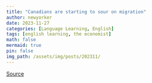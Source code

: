 ```yaml
---
title: "Canadians are starting to sour on migration"
author: newyorker
date: 2023-11-27
categories: [Language Learning, English]
tags: [english learning, the economist]
math: false
mermaid: true
pin: false
img_path: /assets/img/posts/202311/
---
```






[Source](https://www.newyorker.com/magazine/2023/12/04/how-jensen-huangs-nvidia-is-powering-the-ai-revolution)



